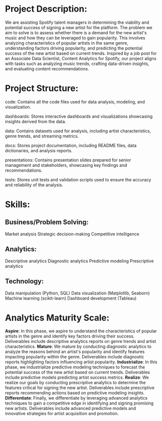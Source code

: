 # Project Description:

We are assisting Spotify talent managers in determining the viability and potential success of signing a new artist for the platform. The problem we aim to solve is to assess whether there is a demand for the new artist's music and how they can be leveraged to gain popularity. This involves analyzing characteristics of popular artists in the same genre, understanding factors driving popularity, and predicting the potential success of the new artist based on current trends. Inspired by a job post for an Associate Data Scientist, Content Analytics for Spotify, our project aligns with tasks such as analyzing music trends, crafting data-driven insights, and evaluating content recommendations.

# Project Structure:

code: Contains all the code files used for data analysis, modeling, and visualization.

dashboards: Stores interactive dashboards and visualizations showcasing insights derived from the data.

data: Contains datasets used for analysis, including artist characteristics, genre trends, and streaming metrics.

docs: Stores project documentation, including README files, data dictionaries, and analysis reports.

presentations: Contains presentation slides prepared for senior management and stakeholders, showcasing key findings and recommendations.

tests: Stores unit tests and validation scripts used to ensure the accuracy and reliability of the analysis.

# Skills:
## Business/Problem Solving:
Market analysis
Strategic decision-making
Competitive intelligence
## Analytics:
Descriptive analytics
Diagnostic analytics
Predictive modeling
Prescriptive analytics
## Technology:
Data manipulation (Python, SQL)
Data visualization (Matplotlib, Seaborn)
Machine learning (scikit-learn)
Dashboard development (Tableau)

# Analytics Maturity Scale:
**Aspire**: In this phase, we aspire to understand the characteristics of popular artists in the genre and identify key factors driving their success. Deliverables include descriptive analytics reports on genre trends and artist characteristics.
**Mature**: We mature by conducting diagnostic analytics to analyze the reasons behind an artist's popularity and identify features impacting popularity within the genre. Deliverables include diagnostic reports highlighting factors influencing artist popularity.
**Industrialize**: In this phase, we industrialize predictive modeling techniques to forecast the potential success of the new artist based on current trends. Deliverables include predictive models predicting artist success metrics.
**Realize**: We realize our goals by conducting prescriptive analytics to determine the features critical for signing the new artist. Deliverables include prescriptive reports recommending actions based on predictive modeling insights.
**Differentiate**: Finally, we differentiate by leveraging advanced analytics techniques to gain a competitive edge in identifying and signing promising new artists. Deliverables include advanced predictive models and innovative strategies for artist acquisition and promotion.
